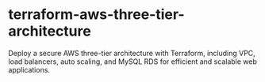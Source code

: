 # terraform-aws-three-tier-architecture
Deploy a secure AWS three-tier architecture with Terraform, including VPC, load balancers, auto scaling, and MySQL RDS for efficient and scalable web applications.
